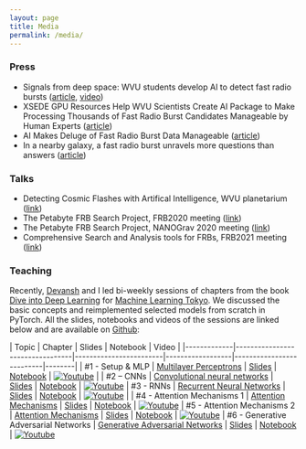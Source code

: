 ```yaml
---
layout: page
title: Media
permalink: /media/
---
```


### Press
* Signals from deep space: WVU students develop AI to detect fast radio bursts ([article](https://wvutoday.wvu.edu/stories/2020/06/23/signals-from-deep-space-wvu-students-develop-ai-to-detect-fast-radio-bursts), [video](https://www.youtube.com/watch?v=T-d1ixk-Y9k&feature=emb_logo))
* XSEDE GPU Resources Help WVU Scientists Create AI Package to Make Processing Thousands of Fast Radio Burst Candidates Manageable by Human Experts ([article](https://www.xsede.org/-/sipping-from-the-fire-hose))
* AI Makes Deluge of Fast Radio Burst Data Manageable ([article](https://www.psc.edu/ai-makes-deluge-of-fast-radio-burst-data-manageable/))
* In a nearby galaxy, a fast radio burst unravels more questions than answers ([article](https://wvutoday.wvu.edu/stories/2020/01/06/in-a-nearby-galaxy-a-fast-radio-burst-unravels-more-questions-than-answers))

### Talks
* Detecting Cosmic Flashes with Artifical Intelligence, WVU planetarium ([link](https://drive.google.com/file/u/2/d/11_Goe7A09-zH_iGbGTzkiCIr3yre1J8y/view?pli=1))
* The Petabyte FRB Search Project, FRB2020 meeting ([link](https://www.youtube.com/watch?v=mgqXDtYDPJE&t=565s))
* The Petabyte FRB Search Project, NANOGrav 2020 meeting ([link](https://www.youtube.com/watch?v=g2_z3GOwBY0))
* Comprehensive Search and Analysis tools for FRBs, FRB2021 meeting ([link](https://youtu.be/7cFaOgElkrc?t=4807))

### Teaching 
Recently, [Devansh](https://devanshkv.github.io/) and I led bi-weekly sessions of chapters from the book [Dive into Deep Learning](https://d2l.ai/) for [Machine Learning Tokyo](https://machinelearningtokyo.com/). We discussed the basic concepts and reimplemented selected models from scratch in PyTorch. All the slides, notebooks and videos of the sessions are linked below and are available on [Github](https://github.com/Machine-Learning-Tokyo/d2l.ai): 

| Topic                           | Chapter                  | Slides        | Notebook             | Video | 
|-------------|---------------------------------|------------------------|------------------|--------------------------|--------|
| #1 - Setup & MLP      | [Multilayer Perceptrons](http://d2l.ai/chapter_multilayer-perceptrons/index.html)               | [Slides](https://docs.google.com/presentation/d/13Tw_5Ib5Gu8qEC7VRCu26Hqzos-2ChQiDXI15N2jfK4/edit?usp=sharing)    | [Notebook](https://colab.research.google.com/drive/1c2z3w53sj4CvGe4Jouuj8FdmRsSn682G?usp=sharing) | [![Youtube](https://www.youtube.com/s/desktop/f506bd45/img/favicon_32.png)](https://www.youtube.com/watch?v=Bs9EXRNmnK4) |
| #2 – CNNs        | [Convolutional neural networks](https://d2l.ai/chapter_convolutional-neural-networks/index.html) | [Slides](https://docs.google.com/presentation/d/1LFpKk8Y8-nF8cm6qq6rpt4XPg9Hy-OT0TOFgq0assNA/edit?usp=sharing) | [Notebook](https://colab.research.google.com/drive/1Nt-TV7SxJ2_t1_FekdAhIXOesze1wcXt?usp=sharing) | [![Youtube](https://www.youtube.com/s/desktop/f506bd45/img/favicon_32.png)](https://www.youtube.com/watch?v=9-AhDYsx1CA)
| #3 - RNNs | [Recurrent Neural Networks](https://d2l.ai/chapter_recurrent-neural-networks/index.html) | [Slides](https://docs.google.com/presentation/d/1lxCz3TUyMnQgsPQtZozgylsBULFHREPs89IkU6a1mMc/edit?usp=sharing) | [Notebook](https://colab.research.google.com/drive/1-G9YOMZ6stJwO-UxgYtz_44mf1J9wvG1?usp=sharing) | [![Youtube](https://www.youtube.com/s/desktop/f506bd45/img/favicon_32.png)](https://www.youtube.com/watch?v=mGPv5919KiQ) |
| #4 - Attention Mechanisms 1 | [Attention Mechanisms](https://d2l.ai/chapter_attention-mechanisms/index.html) | [Slides](https://docs.google.com/presentation/d/1BLrhdWkwtchhCKpJas22nP91oNQAuwiXO7JXJyLH3pM/edit?usp=sharing) | [Notebook](https://colab.research.google.com/drive/1PMR2pbXa3zjefLMiJc-j-8Cw2bAEwyva?usp=sharing) | [![Youtube](https://www.youtube.com/s/desktop/f506bd45/img/favicon_32.png)](https://www.youtube.com/watch?v=baEQGk-CTwk)
| #5 - Attention Mechanisms 2 | [Attention Mechanisms](https://d2l.ai/chapter_attention-mechanisms/transformer.html) | [Slides](https://docs.google.com/presentation/d/1XZksYxKTNklKqLf84bmaVOBZrHt-5xP_tcm36UUQ338/edit?usp=sharing) | [Notebook](https://colab.research.google.com/drive/1121V9HGWlXsBBMhKN-N6b0HlPD-0ujBR?usp=sharing) | [![Youtube](https://www.youtube.com/s/desktop/f506bd45/img/favicon_32.png)](https://www.youtube.com/watch?v=rRQcS1O58xk)
| #6 - Generative Adversarial Networks | [Generative Adversarial Networks](https://d2l.ai/chapter_generative-adversarial-networks/index.html) | [Slides](https://docs.google.com/presentation/d/1MS6kcZknuinF0R_Vsx_WcHq-f9rz7m150CRLADYZoWU/edit?usp=sharing) | [Notebook](https://colab.research.google.com/drive/1Ws4ucFPs3bLbXy72GkDu0_RyzyOuc2cz?usp=sharing) | [![Youtube](https://www.youtube.com/s/desktop/f506bd45/img/favicon_32.png)](https://www.youtube.com/watch?v=o76t3aW4IEo)

